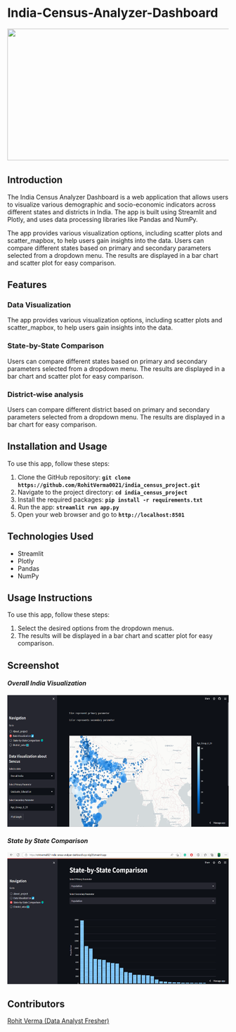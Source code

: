 # India-Census-Analyzer-Dashboard

<img src="h[ttps://github.com/RohitVerma0021/India-Census-Analyzer-Dashboard/blob/master/second%20screenshot.png](https://github.com/RohitVerma0021/India-Census-Analyzer-Dashboard/blob/master/census.png)" height="300" width="550" >

## Introduction
The India Census Analyzer Dashboard is a web application that allows users to visualize various demographic and socio-economic indicators across different states and districts in India. The app is built using Streamlit and Plotly, and uses data processing libraries like Pandas and NumPy.

The app provides various visualization options, including scatter plots and scatter_mapbox, to help users gain insights into the data. Users can compare different states based on primary and secondary parameters selected from a dropdown menu. The results are displayed in a bar chart and scatter plot for easy comparison.
## Features
### Data Visualization
The app provides various visualization options, including scatter plots and scatter_mapbox, to help users gain insights into the data.
### State-by-State Comparison
Users can compare different states based on primary and secondary parameters selected from a dropdown menu. The results are displayed in a bar chart and scatter plot for easy comparison.
### District-wise analysis
Users can compare different district based on primary and secondary parameters selected from a dropdown menu. The results are displayed in a bar chart for easy comparison.
## Installation and Usage
To use this app, follow these steps:

1. Clone the GitHub repository: **`git clone https://github.com/RohitVerma0021/india_census_project.git`**
2. Navigate to the project directory: **`cd india_census_project`**
3. Install the required packages: **`pip install -r requirements.txt`**
4. Run the app: **`streamlit run app.py`**
5. Open your web browser and go to **`http://localhost:8501`**

## Technologies Used
- Streamlit
- Plotly
- Pandas
- NumPy
## Usage Instructions
To use this app, follow these steps:
1. Select the desired options from the dropdown menus.
2. The results will be displayed in a bar chart and scatter plot for easy comparison.
## Screenshot

#### ***Overall India Visualization***
<img src="https://github.com/RohitVerma0021/India-Census-Analyzer-Dashboard/blob/master/in.png" height="300" width="550" >


#### ***State by State Comparison***

<img src="https://github.com/RohitVerma0021/India-Census-Analyzer-Dashboard/blob/master/second%20screenshot.png" height="300" width="550" >


## Contributors
[Rohit Verma (Data Analyst Fresher)](https://www.linkedin.com/in/rohit-verma-3094b8224/)

